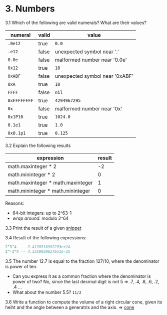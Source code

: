 # 3. Numbers

3.1 Which of the following are valid numerals? What are their values?

 numeral | valid | value
---------|-------|------
`.0e12`  | true  | `0.0`
`.e12`   | false | unexpected symbol near '.'
`0.0e`   | false | malformed number near '0.0e'
`0x12`   | true  | `18`
`0xABF`  | false | unexpected symbol near '0xABF'
`0xA`    | true  | `10`
`FFFF`   | false | `nil`
`0xFFFFFFFF` | true | `4294967295`
`0x`     | false | malformed number near '0x'
`0x1P10` | true  | `1024.0`
`0.1e1`  | true  | `1.0`
`0x0.1p1` | true | `0.125`

3.2 Explain the following results

expression | result
-----------|-------
math.maxinteger * 2 | -2
math.mininteger * 2 | 0
math.maxinteger * math.maxinteger | 1
math.mininteger * math.mininteger | 0

Reasons:

- 64-bit integers: up to 2^63-1
- *wrap around*: modulo 2^64

3.3 Print the result of a given [snippet](exx33.lua)

3.4 Result of the following expressions:

```lua
2^3^4  -- 2.4178516392293e+24
2^-3^4 -- 4.1359030627651e-25
```

3.5 The number 12.7 is equal to the fraction 127/10, where the denominator is power of
 ten.

 - Can you express it as a common fraction where the denominator is power of two?
    No, since the last decimal digit is not 5 => .7, .4, .8, .6, .2, .4 ...
 - What about the number 5.5? `11/2`

3.6 Write a function to compute the volume of a right circular cone, given its heiht and the angle between a generatrix and the axis. => [cone](cone.lua)
